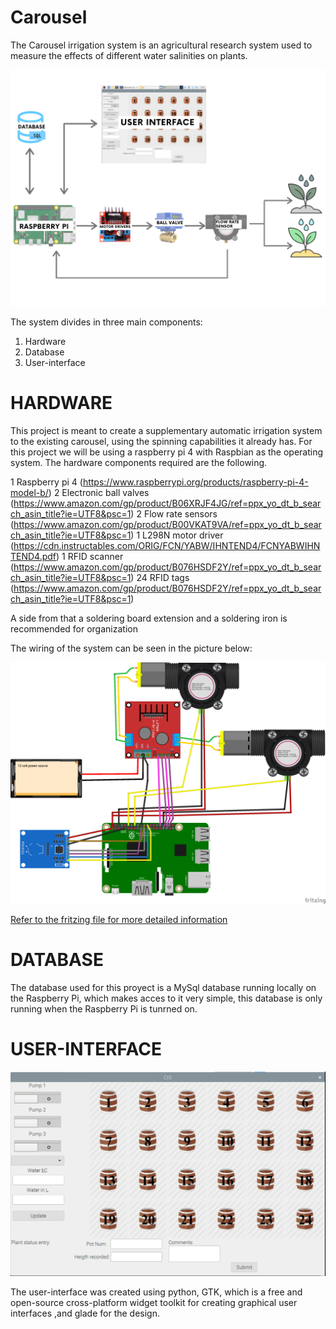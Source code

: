 # Carousel

The Carousel irrigation system is an agricultural research system used to measure the effects of different water salinities on plants.

![Flow chart](/Images/Flow_Chart.png)


The system divides in three main components:
   1. Hardware 
   2. Database 
   3. User-interface 
   
# HARDWARE

This project is meant to create a supplementary automatic irrigation system to the existing carousel, using the spinning capabilities it already has. For this project we will be using a raspberry pi 4 with Raspbian as the operating system. The hardware components required are the following. 

   1 Raspberry pi 4 (https://www.raspberrypi.org/products/raspberry-pi-4-model-b/)
   2  Electronic ball valves (https://www.amazon.com/gp/product/B06XRJF4JG/ref=ppx_yo_dt_b_search_asin_title?ie=UTF8&psc=1)
   2 Flow rate sensors (https://www.amazon.com/gp/product/B00VKAT9VA/ref=ppx_yo_dt_b_search_asin_title?ie=UTF8&psc=1)
   1 L298N motor driver (https://cdn.instructables.com/ORIG/FCN/YABW/IHNTEND4/FCNYABWIHNTEND4.pdf)
   1 RFID scanner (https://www.amazon.com/gp/product/B076HSDF2Y/ref=ppx_yo_dt_b_search_asin_title?ie=UTF8&psc=1)
   24 RFID tags (https://www.amazon.com/gp/product/B076HSDF2Y/ref=ppx_yo_dt_b_search_asin_title?ie=UTF8&psc=1)

A side from that a soldering board extension and a soldering iron is recommended for organization

The wiring of the system can be seen in the picture below:

![Wiring Diagram](/Images/Carousel_Wiring_diagram_bb.png) 

[Refer to the fritzing file for more detailed information]( /Carousel_Wiring_diagram.fzz)


# DATABASE

The database used for this proyect is a MySql database running locally on the Raspberry Pi, which makes acces to it very simple, this database is only running when the Raspberry Pi is tunrned on.

# USER-INTERFACE


![UI](/Images/UI_ITERATION.png) 

The user-interface was created using python, GTK, which is a free and open-source cross-platform widget toolkit for creating graphical user interfaces ,and glade for the design.
